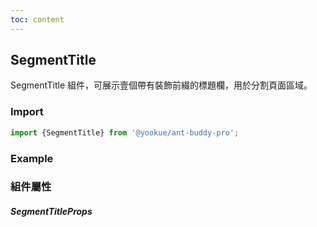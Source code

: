 ```yaml
---
toc: content
---
```


## SegmentTitle

SegmentTitle 組件，可展示壹個帶有裝飾前綴的標題欄，用於分割頁面區域。

### Import

```jsx | pure
import {SegmentTitle} from '@yookue/ant-buddy-pro';
```

### Example

<code src="./demo.zh-TW.tsx"></code>

### 組件屬性

##### SegmentTitleProps

<API src="@/layout/SegmentTitle/index.tsx" hideTitle></API>
